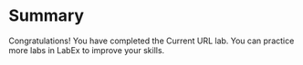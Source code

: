 # Summary

Congratulations! You have completed the Current URL lab. You can practice more labs in LabEx to improve your skills.
